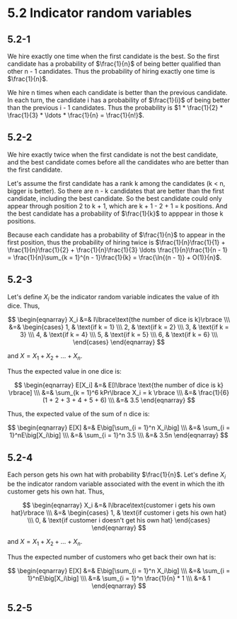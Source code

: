 # 5.2 Indicator random variables
## 5.2-1
We hire exactly one time when the first candidate is the best. So the first candidate has a probability of $\frac{1}{n}$ of being better qualified than other n - 1 candidates. Thus the probability of hiring exactly one time is $\frac{1}{n}$.

We hire n times when each candidate is better than the previous candidate. In each turn, the candidate i has a probability of $\frac{1}{i}$ of being better than the previous i - 1 candidates. Thus the probability is $1 * \frac{1}{2} * \frac{1}{3} * \ldots * \frac{1}{n} = \frac{1}{n!}$.

## 5.2-2
We hire exactly twice when the first candidate is not the best candidate, and the best candidate comes before all the candidates who are better than the first candidate.

Let's assume the first candidate has a rank k among the candidates (k < n, bigger is better). So there are n - k candidates that are better than the first candidate, including the best candidate. So the best candidate could only appear through position 2 to k + 1, which are k + 1 - 2 + 1 = k positions. And the best candidate has a probability of $\frac{1}{k}$ to apppear in those k positions.

Because each candidate has a probability of $\frac{1}{n}$ to appear in the first position, thus the probability of hiring twice is $\frac{1}{n}\frac{1}{1} + \frac{1}{n}\frac{1}{2} + \frac{1}{n}\frac{1}{3} \ldots \frac{1}{n}\frac{1}{n - 1} = \frac{1}{n}\sum_{k = 1}^{n - 1}\frac{1}{k} = \frac{\ln{(n - 1)} + O(1)}{n}$.

## 5.2-3
Let's define $X_i$ be the indicator random variable indicates the value of ith dice. Thus,

$$
\begin{eqnarray}
X_i &=& I\lbrace\text{the number of dice is k}\rbrace \\\
&=& \begin{cases}
      1, & \text{if k = 1} \\\
      2, & \text{if k = 2} \\\
      3, & \text{if k = 3} \\\
      4, & \text{if k = 4} \\\
      5, & \text{if k = 5} \\\
      6, & \text{if k = 6} \\\
    \end{cases}
\end{eqnarray}
$$

and $X = X_1 + X_2 + \ldots + X_n$.

Thus the expected value in one dice is:

$$
\begin{eqnarray}
E[X_i] &=& E[I\lbrace \text{the number of dice is k} \rbrace] \\\
&=& \sum_{k = 1}^6 kPr\lbrace X_i = k \rbrace \\\
&=& \frac{1}{6}(1 + 2 + 3 + 4 + 5 + 6) \\\
&=& 3.5
\end{eqnarray}
$$

Thus, the expected value of the sum of n dice is:

$$
\begin{eqnarray}
E[X] &=& E\big[\sum_{i = 1}^n X_i\big] \\\
&=& \sum_{i = 1}^nE\big[X_i\big] \\\
&=& \sum_{i = 1}^n 3.5 \\\
&=& 3.5n
\end{eqnarray}
$$

## 5.2-4
Each person gets his own hat with probability $\frac{1}{n}$. Let's define $X_i$ be the indicator random variable associated with the event in which the ith customer gets his own hat. Thus,

$$
\begin{eqnarray}
X_i &=& I\lbrace\text{customer i gets his own hat}\rbrace \\\
&=& \begin{cases}
      1, & \text{if customer i gets his own hat} \\\
      0, & \text{if customer i doesn't get his own hat}
    \end{cases}
\end{eqnarray}
$$

and $X = X_1 + X_2 + \ldots + X_n$.

Thus the expected number of customers who get back their own hat is:

$$
\begin{eqnarray}
E[X] &=& E\big[\sum_{i = 1}^n X_i\big] \\\
&=& \sum_{i = 1}^nE\big[X_i\big] \\\
&=& \sum_{i = 1}^n \frac{1}{n} * 1 \\\
&=& 1
\end{eqnarray}
$$

## 5.2-5
